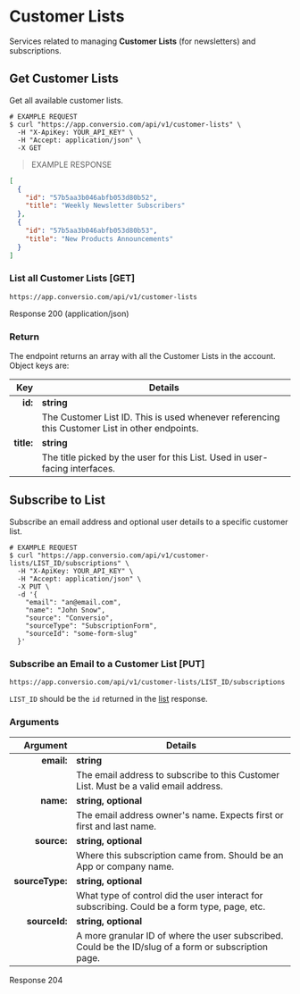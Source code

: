 # Customer Lists
Services related to managing **Customer Lists** (for newsletters) and subscriptions.

## Get Customer Lists

Get all available customer lists.

```shell
# EXAMPLE REQUEST
$ curl "https://app.conversio.com/api/v1/customer-lists" \
  -H "X-ApiKey: YOUR_API_KEY" \
  -H "Accept: application/json" \
  -X GET
```

> EXAMPLE RESPONSE

```json
[
  {
    "id": "57b5aa3b046abfb053d80b52",
    "title": "Weekly Newsletter Subscribers"
  },
  {
    "id": "57b5aa3b046abfb053d80b53",
    "title": "New Products Announcements"
  }
]
```

### List all Customer Lists [GET]

`https://app.conversio.com/api/v1/customer-lists`

<aside class="success">
  Response 200 (application/json)
</aside>

### Return

The endpoint returns an array with all the Customer Lists in the account. Object keys are:

|Key|Details|
|-------:|-----------|
|**id:**|**string**|
||The Customer List ID. This is used whenever referencing this Customer List in other endpoints.|
|**title:**|**string**|
||The title picked by the user for this List. Used in user-facing interfaces.|

## Subscribe to List

Subscribe an email address and optional user details to a specific customer list.

```shell
# EXAMPLE REQUEST
$ curl "https://app.conversio.com/api/v1/customer-lists/LIST_ID/subscriptions" \
  -H "X-ApiKey: YOUR_API_KEY" \
  -H "Accept: application/json" \
  -X PUT \
  -d '{
    "email": "an@email.com",
    "name": "John Snow",
    "source": "Conversio",
    "sourceType": "SubscriptionForm",
    "sourceId": "some-form-slug"
  }'
```

### Subscribe an Email to a Customer List [PUT]

`https://app.conversio.com/api/v1/customer-lists/LIST_ID/subscriptions`

`LIST_ID` should be the `id` returned in the [list](#get-customer-lists) response.

### Arguments

|Argument|Details|
|-------:|-----------|
|**email:**|**string**|
||The email address to subscribe to this Customer List. Must be a valid email address.|
|**name:**|**string, optional**|
||The email address owner's name. Expects first or first and last name.|
|**source:**|**string, optional**|
||Where this subscription came from. Should be an App or company name.|
|**sourceType:**|**string, optional**|
||What type of control did the user interact for subscribing. Could be a form type, page, etc.|
|**sourceId:**|**string, optional**|
||A more granular ID of where the user subscribed. Could be the ID/slug of a form or subscription page.|

<aside class="success">
  Response 204
</aside>
